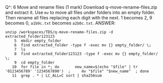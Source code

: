 Q^: 6 Move and rename files (1 mark)
Download q-move-rename-files.zip and extract it. Use `mv` to move all files
under folders into an empty folder. Then rename all files replacing each digit
with the next. 1 becomes 2, 9 becomes 0, `a1b9c.txt` becomes `a2b0c.txt`.
ANSWER:
    
    
    unzip /workspaces/TDS/q-move-rename-files.zip -d extracted_folder123123
        5  mkdir empty_folder 
        6  find extracted_folder -type f -exec mv {} empty_folder/ \; 
        7  ls
        8  find extracted_folder123123 -type f -exec mv {} empty_folder/ \; 
        9  cd empty_folder  
       10  for file in *; do       new_name=$(echo "$file" | tr '0123456789' '1234567890')  ;     mv "$file" "$new_name"  ; done  
       11  grep . * | LC_ALL=C sort | sha256sum